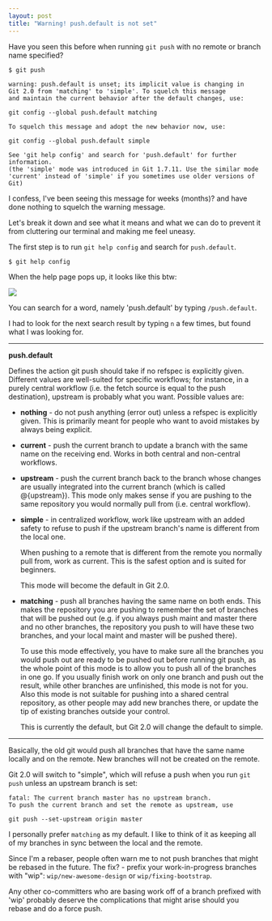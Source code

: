 ```yaml
---
layout: post
title: "Warning! push.default is not set"
---
```


Have you seen this before when running `git push` with no remote or branch name specified?

    $ git push

    warning: push.default is unset; its implicit value is changing in
    Git 2.0 from 'matching' to 'simple'. To squelch this message
    and maintain the current behavior after the default changes, use:

    git config --global push.default matching

    To squelch this message and adopt the new behavior now, use:

    git config --global push.default simple

    See 'git help config' and search for 'push.default' for further information.
    (the 'simple' mode was introduced in Git 1.7.11. Use the similar mode
    'current' instead of 'simple' if you sometimes use older versions of Git)

I confess, I've been seeing this message for weeks (months)? and have done nothing to squelch 
the warning message. 

Let's break it down and see what it means and what we can do to prevent it from cluttering
our terminal and making me feel uneasy.

The first step is to run `git help config` and search for `push.default`.

    $ git help config

When the help page pops up, it looks like this btw:

![](https://dl.dropboxusercontent.com/u/2241201/Screenshot%202014-05-21%2021.32.33.png)

You can search for a word, namely 'push.default' by typing `/push.default`.

I had to look for the next search result by typing `n` a few times, but found what I was looking
for.

---

**push.default**

 Defines the action git push should take if no refspec is explicitly given. 
 Different values are well-suited for specific workflows; for instance, in 
a purely central workflow (i.e. the fetch source is equal to the push 
 destination), upstream is probably what you want. Possible values are:

-    **nothing** - do not push anything (error out) unless a refspec is explicitly 
      given. This is primarily meant for people who want to avoid mistakes by 
      always being explicit.

-    **current** - push the current branch to update a branch with the same name on the receiving end. Works in
     both central and non-central workflows.

-    **upstream** - push the current branch back to the branch whose changes are usually integrated into the
     current branch (which is called @{upstream}). This mode only makes sense if you are pushing to the same
     repository you would normally pull from (i.e. central workflow).

-    **simple** - in centralized workflow, work like upstream with an added safety to refuse to push if the
     upstream branch's name is different from the local one.

     When pushing to a remote that is different from the remote you normally pull from, work as current. This
     is the safest option and is suited for beginners.

     This mode will become the default in Git 2.0.

-    **matching** - push all branches having the same name on both ends. This makes the repository you are
     pushing to remember the set of branches that will be pushed out (e.g. if you always push maint and
     master there and no other branches, the repository you push to will have these two branches, and your
     local maint and master will be pushed there).

     To use this mode effectively, you have to make sure all the branches you would push out are ready to be
     pushed out before running git push, as the whole point of this mode is to allow you to push all of the
     branches in one go. If you usually finish work on only one branch and push out the result, while other
     branches are unfinished, this mode is not for you. Also this mode is not suitable for pushing into a
     shared central repository, as other people may add new branches there, or update the tip of existing
     branches outside your control.

     This is currently the default, but Git 2.0 will change the default to simple. 

---


Basically, the old git would push all branches that have the same name locally and on the remote. New branches will
not be created on the remote.

Git 2.0 will switch to "simple", which will refuse a push when you run `git push` unless an upstream branch is set:

    fatal: The current branch master has no upstream branch.
    To push the current branch and set the remote as upstream, use

	git push --set-upstream origin master


I personally prefer `matching` as my default. I like to think of it as keeping all of my branches in sync between 
the local and the remote.

Since I'm a rebaser, people often warn me to not push branches that might be rebased in the future. The fix? - 
prefix your work-in-progress branches with "wip": `wip/new-awesome-design` or `wip/fixing-bootstrap`.

Any other co-committers who are basing work off of a branch prefixed with 'wip' probably deserve the 
complications that might arise should you rebase and do a force push.






